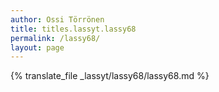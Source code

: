 ```yaml
---
author: Ossi Törrönen
title: titles.lassyt.lassy68
permalink: /lassy68/
layout: page
---
```

{% translate_file _lassyt/lassy68/lassy68.md %}